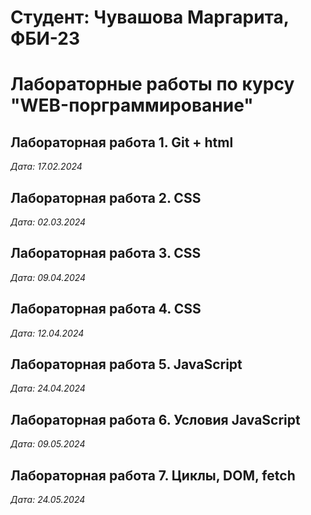 # Студент: Чувашова Маргарита, ФБИ-23

# Лабораторные работы по курсу "WEB-порграммирование"

## Лабораторная работа 1. Git + html

*Дата: 17.02.2024*

## Лабораторная работа 2. CSS

*Дата: 02.03.2024*

## Лабораторная работа 3. CSS

*Дата: 09.04.2024*

## Лабораторная работа 4. CSS

*Дата: 12.04.2024*

## Лабораторная работа 5. JavaScript

*Дата: 24.04.2024*

## Лабораторная работа 6. Условия JavaScript

*Дата: 09.05.2024*

## Лабораторная работа 7. Циклы, DOM, fetch
*Дата: 24.05.2024*
